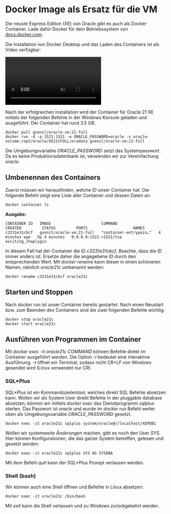 # Docker Image als Ersatz für die VM

Die neuste Express Edition (XE) von Oracle gibt es auch als Docker Container. Lade dafür
Docker für dein Betriebssystem von [docs.docker.com](https://docs.docker.com/get-docker/).

Die Installation von Docker Desktop und das Laden des Containers ist als Video verfügbar:

<video controls>
<source src="https://youtu.be/K6IMey4u_cA" type="video/mp4">
</video> 

Nach der erfolgreichen Installation wird der Container für Oracle 21 XE mittels der folgenden
Befehle in der Windows Konsole geladen und ausgeführt. Der Container hat rund 3.5 GB.

```text
docker pull gvenzl/oracle-xe:21-full
docker run -d -p 1521:1521 -e ORACLE_PASSWORD=oracle -v oracle-volume:/opt/oracle/XE21CFULL/oradata gvenzl/oracle-xe:21-full
```
Die Umgebungsvariable *ORACLE_PASSWORD* setzt das Systempasswort. Da es keine Produktionsdatenbank
ist, verwenden wir zur Vereinfachung *oracle*.

## Umbenennen des Containers

Zuerst müssen wir herausfinden, welche ID unser Container hat. Der folgende Befehl zeigt
eine Liste aller Container und dessen Daten an:

```text
docker container ls
```

**Ausgabe:**
```text
CONTAINER ID   IMAGE                      COMMAND                  CREATED         STATUS         PORTS                    NAMES
c3231e31cbcf   gvenzl/oracle-xe:21-full   "container-entrypoin…"   4 minutes ago   Up 4 minutes   0.0.0.0:1521->1521/tcp   exciting_chaplygin
```

In diesem Fall hat der Container die ID *c3231e31cbcf*. Beachte, dass die ID immer anders ist.
Ersetze daher die angegebene ID durch den entsprechenden Wert.
Mit *docker rename* kann dieser in einen schöneren Namen, nämlich *oracle21c* umbenannt werden:

```text
docker rename c3231e31cbcf oracle21c
```

## Starten und Stoppen

Nach *docker run* ist unser Container bereits gestartet. Nach einen Neustart bzw. zum Beenden des
Containers sind die zwei folgenden Befehle wichtig:

```text
docker stop oracle21c
docker start oracle21c
```

## Ausführen von Programmen im Container

Mit *docker exec -it oracle21c COMMAND* können Befehle direkt im Container ausgeführt werden.
Die Option *-i* bedeutet eine interaktive Ausführung. *-t* öffnet ein Terminal, sodass nicht CR+LF
von Windows gesendet wird (Linux verwendet nur CR).

### SQL*Plus 

SQL*Plus ist ein Kommandozeilentool, welches direkt SQL Befehle absetzen kann. Wollen wir als
System User direkt Befehle in der pluggable database absetzen, können wir
mittels *docker exec* das Dienstprogramm *sqlplus* starten. Das Passwort ist *oracle* und wurde
im *docker run* Befehl weiter oben als Umgebungsvariable *ORACLE_PASSWORD* gesetzt.

```text
docker exec -it oracle21c sqlplus system/oracle@//localhost/XEPDB1
```

Wollen wir *systemweite Änderungen* machen, gibt es noch den User *SYS*. Hier können Konfigurationen,
die das ganze System betreffen, gelesen und gesetzt werden:

```text
docker exec -it oracle21c sqlplus SYS AS SYSDBA
```

Mit dem Befehl *quit* kann der SQL*Plus Prompt verlassen werden.

### Shell (bash)

Wir können auch eine Shell öffnen und Befehle in Linux absetzen:

```text
docker exec -it oracle21c /bin/bash
```

Mit *exit* kann die Shell verlassen und zu Windows zurückgekehrt werden.
